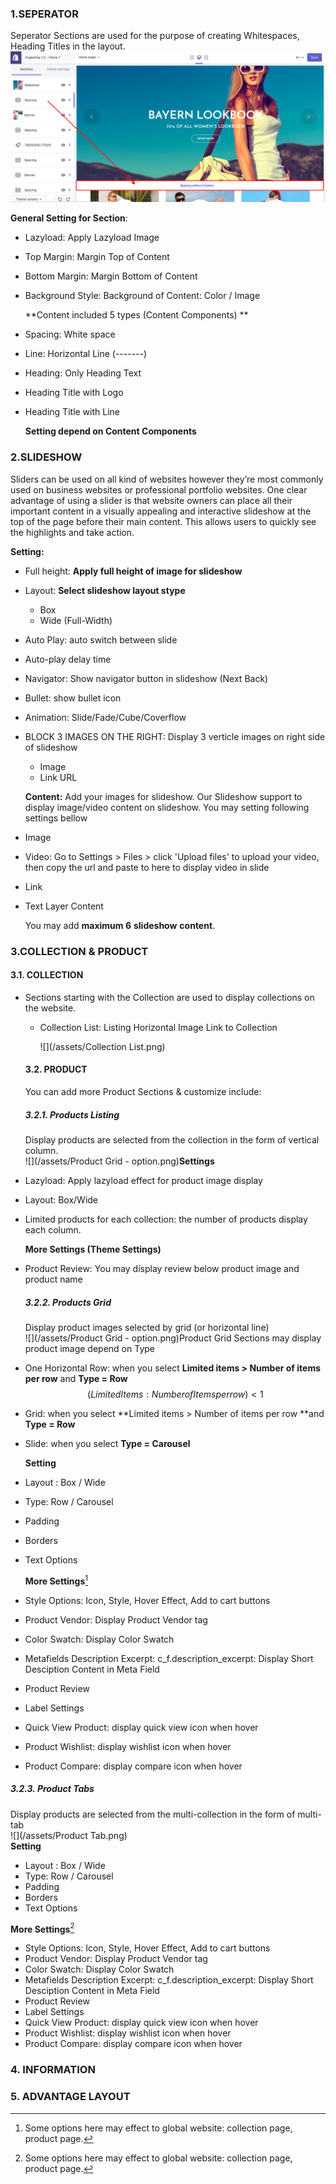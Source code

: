 ### 1.SEPERATOR

Seperator Sections are used for the purpose of creating Whitespaces, Heading Titles in the layout.![](/assets/spacing.png)

**General Setting for Section**:

* Lazyload: Apply Lazyload Image

* Top Margin: Margin Top of Content

* Bottom Margin: Margin Bottom of Content

* Background Style: Background of Content: Color / Image

  **Content included 5 types \(Content Components\)  **

* Spacing: White space

* Line: Horizontal Line \(-------\)

* Heading: Only Heading Text

* Heading Title with Logo

* Heading Title with Line

  **Setting depend on Content Components**

### 2.SLIDESHOW

Sliders can be used on all kind of websites however they’re most commonly used on business websites or professional portfolio websites. One clear advantage of using a slider is that website owners can place all their important content in a visually appealing and interactive slideshow at the top of the page before their main content. This allows users to quickly see the highlights and take action.

**Setting:**

* Full height: **Apply full height of image for slideshow**  
* Layout: **Select slideshow layout stype**  
  * Box   
  * Wide \(Full-Width\)
* Auto Play: auto switch between slide
* Auto-play delay time
* Navigator: Show navigator button in slideshow \(Next Back\)
* Bullet: show bullet icon
* Animation: Slide/Fade/Cube/Coverflow
* BLOCK 3 IMAGES ON THE RIGHT: Display 3 verticle images on right side of slideshow

  * Image
  * Link URL

  **Content:** Add your images for slideshow. Our Slideshow support to display image/video content on slideshow. You may setting following settings bellow

* Image

* Video: Go to Settings &gt; Files &gt; click 'Upload files' to upload your video, then copy the url and paste to here to display video in slide
* Link
* Text Layer Content

  You may add **maximum 6** **slideshow** **content**.

### 3.COLLECTION & PRODUCT

#### 3.1. COLLECTION

* Sections starting with the Collection are used to display collections on the website.

  * Collection List: Listing Horizontal Image Link to Collection

    ![](/assets/Collection List.png)

  #### 3.2. PRODUCT

  You can add more Product Sections & customize include:

  ##### 3.2.1. Products Listing

  Display products are selected from the collection in the form of vertical column.  
  ![](/assets/Product Grid - option.png)**Settings**

* Lazyload: Apply lazyload effect for product image display

* Layout: Box/Wide
* Limited products for each collection: the number of products display each column.

  **More Settings \(Theme Settings\)**

* Product Review: You may display review below product image and product name

  ##### 3.2.2. Products Grid

  Display product images selected by grid \(or horizontal line\)  
  ![](/assets/Product Grid - option.png)Product Grid Sections may display product image depend on Type

* One Horizontal Row:  when you select  **Limited items &gt; Number of items per row** and **Type = Row**  
  $$(Limited Items : Number of Items per row) <1$$

* Grid: when you select **Limited items &gt; Number of items per row **and **Type = Row**
* Slide: when you select **Type = Carousel**

  **Setting**

* Layout : Box / Wide

* Type: Row / Carousel
* Padding
* Borders
* Text Options

  **More Settings**[^1]

* Style Options: Icon, Style, Hover Effect, Add to cart buttons

* Product Vendor: Display Product Vendor tag
* Color Swatch: Display Color Swatch
* Metafields Description Excerpt: c\_f.description\_excerpt: Display Short Desciption Content in Meta Field
* Product Review
* Label Settings
* Quick View Product: display quick view icon when hover
* Product Wishlist: display wishlist icon when hover
* Product Compare: display compare icon when hover

##### 3.2.3. Product Tabs

Display products are selected from the multi-collection in the form of multi-tab  
   ![](/assets/Product Tab.png)  
**Setting**

* Layout : Box / Wide
* Type: Row / Carousel
* Padding
* Borders
* Text Options

**More Settings**[^1]

* Style Options: Icon, Style, Hover Effect, Add to cart buttons
* Product Vendor: Display Product Vendor tag
* Color Swatch: Display Color Swatch
* Metafields Description Excerpt: c\_f.description\_excerpt: Display Short Desciption Content in Meta Field
* Product Review
* Label Settings
* Quick View Product: display quick view icon when hover
* Product Wishlist: display wishlist icon when hover
* Product Compare: display compare icon when hover

### 4. INFORMATION



### 5. ADVANTAGE LAYOUT

[^1]: Some options here may effect to global website: collection page, product page.

